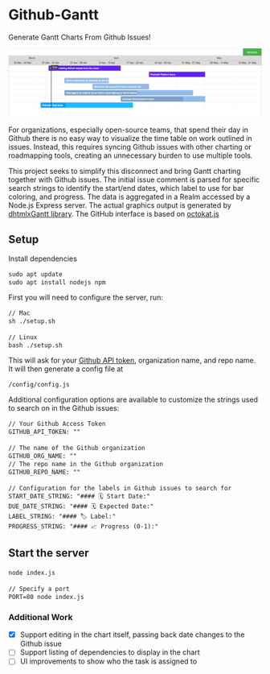 # Github-Gantt
Generate Gantt Charts From Github Issues!

![Gantt Chart Example](gantt-example.png)

For organizations, especially open-source teams, that spend their day in Github there is no easy way to visualize the time
table on work outlined in issues. Instead, this requires syncing Github issues with other charting or roadmapping tools,
creating an unnecessary burden to use multiple tools.

This project seeks to simplify this disconnect and bring Gantt charting together with Github issues. The initial issue comment
is parsed for specific search strings to identify the start/end dates, which label to use for bar coloring, and progress. The data is aggregated in a Realm accessed by a Node.js Express server. The actual graphics output is generated by [dhtmlxGantt library](https://github.com/DHTMLX/gantt). The GitHub interface is based on [octokat.js](https://github.com/philschatz/octokat.js)

## Setup

Install dependencies

    sudo apt update
    sudo apt install nodejs npm


First you will need to configure the server, run:
```
// Mac
sh ./setup.sh

// Linux
bash ./setup.sh
```
This will ask for your [Github API token](https://github.com/settings/tokens), organization name, and repo name. It will then generate a config file at
```
/config/config.js
```
Additional configuration options are available to customize the strings used to search on in the Github issues:
```
// Your Github Access Token
GITHUB_API_TOKEN: ""
  
// The name of the Github organization
GITHUB_ORG_NAME: ""
// The repo name in the Github organization
GITHUB_REPO_NAME: ""
  
// Configuration for the labels in Github issues to search for
START_DATE_STRING: "#### 🗓 Start Date:"
DUE_DATE_STRING: "#### 🗓 Expected Date:"
LABEL_STRING: "#### 🏷 Label:"
PROGRESS_STRING: "#### 📈 Progress (0-1):"
```
## Start the server
```
node index.js

// Specify a port
PORT=80 node index.js
```

### Additional Work
- [x] Support editing in the chart itself, passing back date changes to the Github issue
- [ ] Support listing of dependencies to display in the chart
- [ ] UI improvements to show who the task is assigned to
